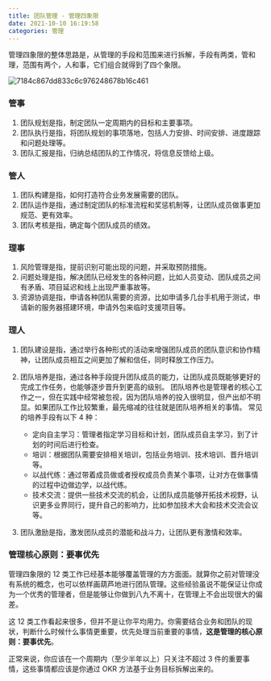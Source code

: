 ```yaml
---
title: 团队管理 - 管理四象限
date: 2021-10-10 16:19:58
categories: 管理
---
```


管理四象限的整体思路是，从管理的手段和范围来进行拆解，手段有两类，管和理，范围有两个，人和事，它们组合就得到了四个象限。

![7184c867dd833c6c976248678b16c461](/image/537A65C6-77E8-46AE-8D4D-B321FC1DC95F.jpg)

### 管事

1. 团队规划是指，制定团队一定周期内的目标和主要事项。
2. 团队执行是指，将团队规划的事项落地，包括人力安排、时间安排、进度跟踪和问题处理等。
3. 团队汇报是指，归纳总结团队的工作情况，将信息反馈给上级。

### 管人

1. 团队构建是指，如何打造符合业务发展需要的团队。
2. 团队运作是指，通过制定团队的标准流程和奖惩机制等，让团队成员做事更加规范、更有效率。
3. 团队考核是指，确定每个团队成员的绩效。

### 理事

1. 风险管理是指，提前识别可能出现的问题，并采取预防措施。
2. 问题处理是指，解决团队已经发生的各种问题，比如人员变动、团队成员之间有矛盾、项目延迟和线上出现严重事故等。
3. 资源协调是指，申请各种团队需要的资源，比如申请多几台手机用于测试，申请新的服务器搭建环境，申请外包来临时支援项目等。

### 理人

1. 团队建设是指，通过举行各种形式的活动来增强团队成员的团队意识和协作精神，让团队成员相互之间更加了解和信任，同时释放工作压力。
2. 团队培养是指，通过各种手段提升团队成员的能力，让团队成员既能够更好的完成工作任务，也能够逐步晋升到更高的级别。
    团队培养也是管理者的核心工作之一，但在实践中经常被忽视，因为团队培养的投入很明显，但产出却不明显。如果团队工作比较繁重，最先缩减的往往就是团队培养相关的事情。
    常见的培养手段有以下 4 种：
    - 定向自主学习：管理者指定学习目标和计划，团队成员自主学习，到了计划的时间后进行检查。
    - 培训：根据团队需要安排相关培训，包括业务培训、技术培训、晋升培训等。
    - 以战代练：通过带着成员做或者授权成员负责某个事项，让对方在做事情的过程中边做边学，以战代练。
    - 技术交流：提供一些技术交流的机会，让团队成员能够开拓技术视野，认识更多业界同行，提升自己的影响力，比如参加技术大会和技术交流会议等。

3. 团队激励是指，激发团队成员的潜能和战斗力，让团队更有激情和效率。

### 管理核心原则：要事优先

管理四象限的 12 类工作已经基本能够覆盖管理的方方面面。就算你之前对管理没有系统的概念，也可以依样画葫芦地进行团队管理。这些经验虽说不能保证让你成为一个优秀的管理者，但是能够让你做到八九不离十，在管理上不会出现很大的偏差。

这 12 类工作看起来很多，但并不是让你平均用力。你需要结合业务和团队的现状，判断什么时候什么事情更重要，优先处理当前重要的事情，**这是管理的核心原则：要事优先**。

正常来说，你应该在一个周期内（至少半年以上）只关注不超过 3 件的重要事情，这些事情都应该是你通过 OKR 方法基于业务目标拆解出来的。